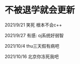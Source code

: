 # 不被退学就会更新

2021/9/21
  笑死 根本不会c++

2021/9/27
  有感: oj系统好弱智

2021/10/4
  thu三天假有病吧

2021/10/16
  北京你冻死我吧
